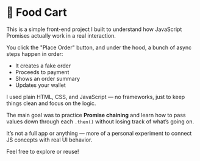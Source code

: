 # 🍔 Food Cart

This is a simple front-end project I built to understand how JavaScript Promises actually work in a real interaction.

You click the "Place Order" button, and under the hood, a bunch of async steps happen in order:
- It creates a fake order
- Proceeds to payment
- Shows an order summary
- Updates your wallet

I used plain HTML, CSS, and JavaScript — no frameworks, just to keep things clean and focus on the logic.

The main goal was to practice **Promise chaining** and learn how to pass values down through each `.then()` without losing track of what’s going on.

It’s not a full app or anything — more of a personal experiment to connect JS concepts with real UI behavior.

Feel free to explore or reuse!
